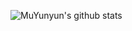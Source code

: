 ![MuYunyun's github stats](https://github-readme-stats-tawny.vercel.app/api?username=FatDong1&show_icons=true&hide_border=true)
